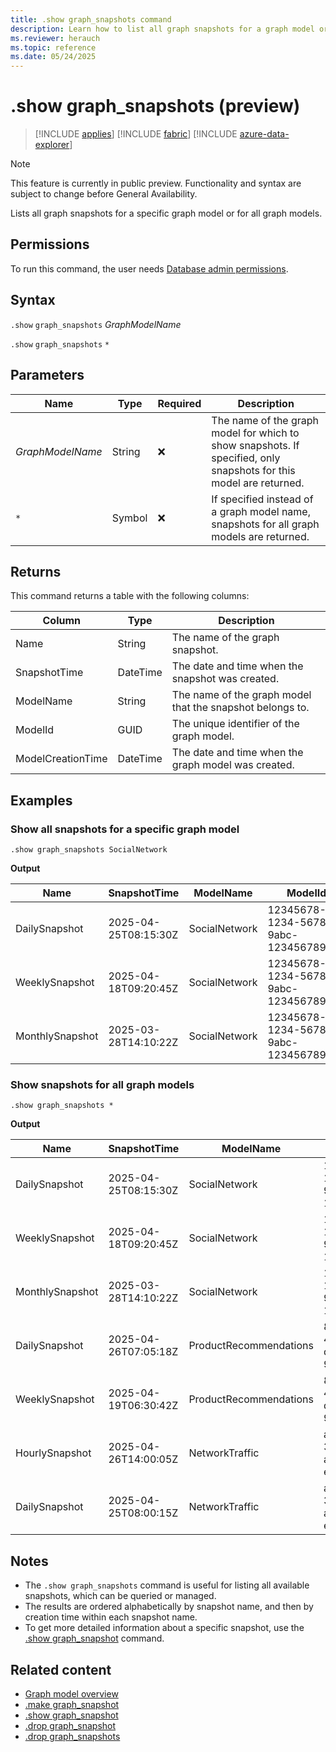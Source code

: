 ```yaml
---
title: .show graph_snapshots command
description: Learn how to list all graph snapshots for a graph model or all graph models using the .show graph_snapshots command.
ms.reviewer: herauch
ms.topic: reference
ms.date: 05/24/2025
---
```


# .show graph_snapshots (preview)

> [!INCLUDE [applies](../../includes/applies-to-version/applies.md)] [!INCLUDE [fabric](../../includes/applies-to-version/fabric.md)] [!INCLUDE [azure-data-explorer](../../includes/applies-to-version/azure-data-explorer.md)]

> [!NOTE]
> This feature is currently in public preview. Functionality and syntax are subject to change before General Availability.

Lists all graph snapshots for a specific graph model or for all graph models.

## Permissions

To run this command, the user needs [Database admin permissions](../../access-control/role-based-access-control.md).

## Syntax

`.show` `graph_snapshots` *GraphModelName*

`.show` `graph_snapshots` `*`

## Parameters

|Name|Type|Required|Description|
|--|--|--|--|
|*GraphModelName*|String|❌|The name of the graph model for which to show snapshots. If specified, only snapshots for this model are returned.|
|`*`|Symbol|❌|If specified instead of a graph model name, snapshots for all graph models are returned.|

## Returns

This command returns a table with the following columns:

|Column|Type|Description|
|--|--|--|
|Name|String|The name of the graph snapshot.|
|SnapshotTime|DateTime|The date and time when the snapshot was created.|
|ModelName|String|The name of the graph model that the snapshot belongs to.|
|ModelId|GUID|The unique identifier of the graph model.|
|ModelCreationTime|DateTime|The date and time when the graph model was created.|

## Examples

### Show all snapshots for a specific graph model

```kusto
.show graph_snapshots SocialNetwork
```

**Output**

|Name|SnapshotTime|ModelName|ModelId|ModelCreationTime|
|---|---|---|---|---|
|DailySnapshot|2025-04-25T08:15:30Z|SocialNetwork|12345678-1234-5678-9abc-123456789012|2025-03-01T10:00:00Z|
|WeeklySnapshot|2025-04-18T09:20:45Z|SocialNetwork|12345678-1234-5678-9abc-123456789012|2025-03-01T10:00:00Z|
|MonthlySnapshot|2025-03-28T14:10:22Z|SocialNetwork|12345678-1234-5678-9abc-123456789012|2025-03-01T10:00:00Z|

### Show snapshots for all graph models

```kusto
.show graph_snapshots *
```

**Output**

|Name|SnapshotTime|ModelName|ModelId|ModelCreationTime|
|---|---|---|---|---|
|DailySnapshot|2025-04-25T08:15:30Z|SocialNetwork|12345678-1234-5678-9abc-123456789012|2025-03-01T10:00:00Z|
|WeeklySnapshot|2025-04-18T09:20:45Z|SocialNetwork|12345678-1234-5678-9abc-123456789012|2025-03-01T10:00:00Z|
|MonthlySnapshot|2025-03-28T14:10:22Z|SocialNetwork|12345678-1234-5678-9abc-123456789012|2025-03-01T10:00:00Z|
|DailySnapshot|2025-04-26T07:05:18Z|ProductRecommendations|87654321-4321-8765-dcba-987654321098|2025-02-15T14:30:00Z|
|WeeklySnapshot|2025-04-19T06:30:42Z|ProductRecommendations|87654321-4321-8765-dcba-987654321098|2025-02-15T14:30:00Z|
|HourlySnapshot|2025-04-26T14:00:05Z|NetworkTraffic|abcdef12-3456-7890-abcd-ef1234567890|2025-01-20T09:15:00Z|
|DailySnapshot|2025-04-25T08:00:15Z|NetworkTraffic|abcdef12-3456-7890-abcd-ef1234567890|2025-01-20T09:15:00Z|

## Notes

- The `.show graph_snapshots` command is useful for listing all available snapshots, which can be queried or managed.
- The results are ordered alphabetically by snapshot name, and then by creation time within each snapshot name.
- To get more detailed information about a specific snapshot, use the [.show graph_snapshot](graph-snapshot-show.md) command.

## Related content

* [Graph model overview](graph-model-overview.md)
* [.make graph_snapshot](graph-snapshot-make.md)
* [.show graph_snapshot](graph-snapshot-show.md)
* [.drop graph_snapshot](graph-snapshot-drop.md)
* [.drop graph_snapshots](graph-snapshots-drop.md)
